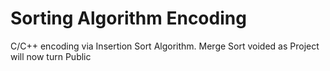 # Sorting Algorithm Encoding
C/C++ encoding via Insertion Sort Algorithm.
Merge Sort voided as Project will now turn Public
